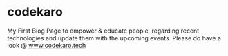 # codekaro
My First Blog Page to empower & educate people, regarding recent technologies and update them with the upcoming events.
Please do have a look @ www.codekaro.tech
